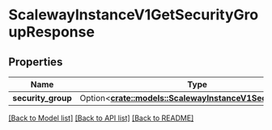# ScalewayInstanceV1GetSecurityGroupResponse

## Properties

Name | Type | Description | Notes
------------ | ------------- | ------------- | -------------
**security_group** | Option<[**crate::models::ScalewayInstanceV1SecurityGroup**](scaleway.instance.v1.SecurityGroup.md)> |  | [optional]

[[Back to Model list]](../README.md#documentation-for-models) [[Back to API list]](../README.md#documentation-for-api-endpoints) [[Back to README]](../README.md)


